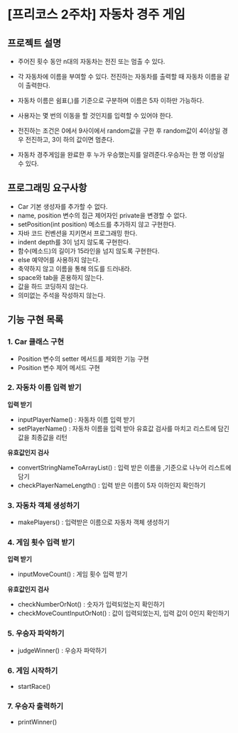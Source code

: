 # [프리코스 2주차] 자동차 경주 게임

프로젝트 설명
---
- 주어진 횟수 동안 n대의 자동차는 전진 또는 멈출 수 있다.

- 각 자동차에 이름을 부여할 수 있다. 전진하는 자동차를 출력할 때 자동차 이름을 같이 출력한다.

- 자동차 이름은 쉼표(,)를 기준으로 구분하며 이름은 5자 이하만 가능하다.

- 사용자는 몇 번의 이동을 할 것인지를 입력할 수 있어야 한다.

- 전진하는 조건은 0에서 9사이에서 random값을 구한 후 random값이 4이상일 경우 전진하고, 3이
하의 값이면 멈춘다.

- 자동차 경주게임을 완료한 후 누가 우승했는지를 알려준다.우승자는 한 명 이상일 수 있다.


프로그래밍 요구사항
---
- Car 기본 생성자를 추가할 수 없다.
- name, position 변수의 접근 제어자인 private을 변경할 수 없다.
- setPosition(int position) 메소드를 추가하지 않고 구현한다. 
- 자바 코드 컨벤션을 지키면서 프로그래밍 한다.
- indent depth를 3이 넘지 않도록 구현한다.
- 함수(메소드)의 길이가 15라인을 넘지 않도록 구현한다.
- else 예약어를 사용하지 않는다.
- 축약하지 않고 이름을 통해 의도를 드러내라.
- space와 tab을 혼용하지 않는다.
- 값을 하드 코딩하지 않는다.
- 의미없는 주석을 작성하지 않는다.

기능 구현 목록
---

### 1. Car 클래스 구현
- Position 변수의 setter 메서드를 제외한 기능 구현
- Position 변수 제어 메서드 구현

### 2. 자동차 이름 입력 받기
**입력 받기**
- inputPlayerName() : 자동차 이름 입력 받기
- setPlayerName() : 자동차 이름을 입력 받아 유효값 검사를 마치고 리스트에 담긴 값을 최종값을 리턴 

**유효값인지 검사**
- convertStringNameToArrayList() : 입력 받은 이름을 ,기준으로 나누어 리스트에 담기
- checkPlayerNameLength() : 입력 받은 이름이 5자 이하인지 확인하기

### 3. 자동차 객체 생성하기
- makePlayers() : 입력받은 이름으로 자동차 객체 생성하기

### 4. 게임 횟수 입력 받기
**입력 받기**
- inputMoveCount() : 게임 횟수 입력 받기

**유효값인지 검사**
- checkNumberOrNot() : 숫자가 입력되었는지 확인하기
- checkMoveCountInputOrNot() : 값이 입력되었는지, 입력 값이 0인지 확인하기

### 5. 우승자 파악하기
- judgeWinner() : 우승자 파악하기

### 6. 게임 시작하기
- startRace()

### 7. 우승자 출력하기
- printWinner()
